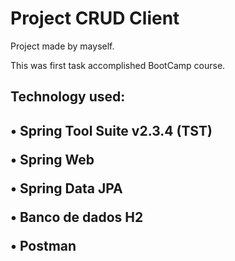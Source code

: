 # Project CRUD Client

<p>Project made by mayself.<p>
This was first task accomplished BootCamp course.

<h2>Technology used:<h2> 
<p>•	Spring Tool Suite v2.3.4 (TST)<p>
<p>•	Spring Web <p>
<p>•	Spring Data JPA	<p>
<p>•	Banco de dados H2 <p>
<p>•	Postman <p>
	
	
